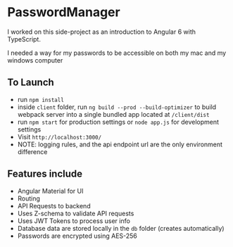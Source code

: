 # PasswordManager

I worked on this side-project as an introduction to Angular 6 with TypeScript.

I needed a way for my passwords to be accessible on both my mac and my windows computer

## To Launch
- run `npm install`
- inside `client` folder, run `ng build --prod --build-optimizer` to build webpack server into a single bundled app located at `/client/dist`
- run `npm start` for production settings or `node app.js` for development settings
- Visit `http://localhost:3000/`
- NOTE: logging rules, and the api endpoint url are the only environment difference 

## Features include
- Angular Material for UI
- Routing
- API Requests to backend
- Uses Z-schema to validate API requests
- Uses JWT Tokens to process user info
- Database data are stored locally in the `db` folder (creates automatically)
- Passwords are encrypted using AES-256